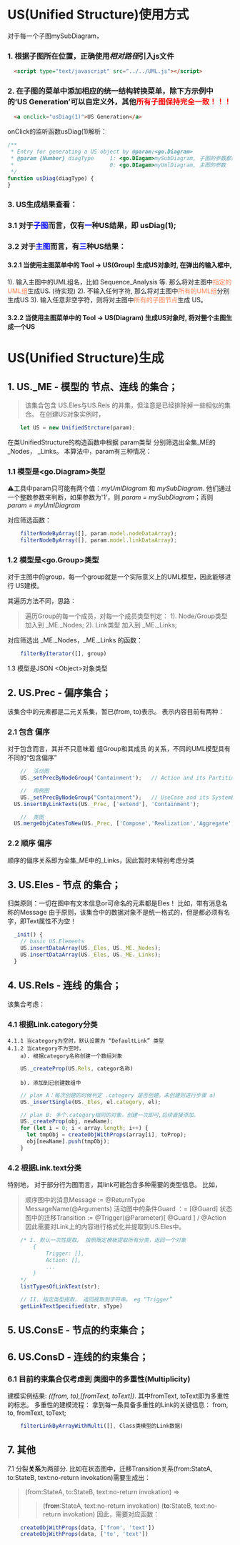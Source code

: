 # US(Unified Structure)使用方式
对于每一个子图mySubDiagram， 
### 1. 根据子图所在位置，正确使用<em>相对路径</em>引入js文件
```html
  <script type="text/javascript" src="../../UML.js"></script>
```
### 2. 在子图的菜单中添加相应的统一结构转换菜单，除下方示例中的‘US Generation’可以自定义外，其他<font color="red">所有子图保持完全一致！！！</font>
```html
  <a onclick="usDiag(1)">US Generation</a>
```
onClick的监听函数usDiag(1)解析：
```javascript
/**
 * Entry for generating a US object by @param:<go.Diagram>
 * @param {Number} diagType     1: <go.DIagam>mySubDiagram, 子图的参数都是这个；
 *                              0: <go.DIagam>myUmlDiagram, 主图的参数 
 */
function usDiag(diagType) {
}
```
### 3. US生成结果查看：
### 3.1 对于<font color="blue">子图</font>而言，仅有<font color="blue">一</font>种US结果，即 usDiag(1);

### 3.2 对于<font color="blue">主图</font>而言，有<font color="blue">三</font>种US结果：
#### 3.2.1 当使用主图菜单中的 Tool -> US(Group) 生成US对象时, 在弹出的输入框中,
1). 输入主图中的UML组名，比如 Sequence_Analysis 等. 那么将对主图中<font color="coral">指定的UML组</font>生成US. (待实现)
2). 不输入任何字符, 那么将对主图中<font color="coral">所有的UML组</font>分别生成US
3). 输入任意非空字符，则将对主图中<font color="coral">所有的子图节点</font>生成 US。

#### 3.2.2 当使用主图菜单中的 Tool -> US(Diagram) 生成US对象时, 将对整个主图生成一个US



# US(Unified Structure)生成
## 1. US._ME - 模型的 **节点、连线** 的集合；
> 该集合包含 US.Eles与US.Rels 的并集，但注意是已经排除掉一些相似的集合。
在创建US对象实例时，
```javascript
	let US = new UnifiedStrcture(param);
```
在类UnifiedStructure的构造函数中根据 param类型 分别筛选出全集_ME的_Nodes， _Links。
本算法中，param有三种情况：
### 1.1 模型是\<go.Diagram\>类型
⚠工具中param只可能有两个值：*myUmlDiagram* 和 *mySubDiagram*. 
他们通过一个整数参数来判断，如果参数为'1'，则 <em>param = mySubDiagram</em>；否则 <em>param = myUmlDiagram</em>

对应筛选函数：
```javascript
	filterNodeByArray([], param.model.nodeDataArray);
	filterNodeByArray([], param.model.linkDataArray);
```

### 1.2 模型是\<go.Group\>类型
对于主图中的group，每一个group就是一个实际意义上的UML模型，因此能够进行 US建模。

其遍历方法不同，思路：
> 遍历Group的每一个成员，对每一个成员类型判定：
> 	1). Node/Group类型 加入到 _ME._Nodes;
> 	2). Link类型 加入到 _ME._Links;

对应筛选出 _ME._Nodes，_ME._Links 的函数：
```javascript
	filterByIterator([], group)
```

1.3 模型是JSON \<Object\>对象类型

## 2. US.Prec - 偏序集合；
该集合中的元素都是二元关系集，暂已(from, to)表示。
表示内容目前有两种： 
### 2.1 包含 偏序
对于包含而言，其并不只意味着 组Group和其成员 的关系，不同的UML模型具有不同的“包含偏序”
```javascript
	//  活动图
	US._setPrecByNodeGroup('Containment');   // Action and its Partition etc.

	//  用例图
	US._setPrecByNodeGroup("Containment");   // UseCase and its SystemBorder
  US.insertByLinkTexts(US._Prec, ['extend'], 'Containment');

	//  类图
  US.mergeObjCatesToNew(US._Prec, ['Compose','Realization','Aggregate','Generalize'], 'Containment');
```

### 2.2 顺序 偏序
顺序的偏序关系即为全集_ME中的_Links，因此暂时未特别考虑分类

## 3. US.Eles - 节点 的集合；
归类原则：一切在图中有文本信息or可命名的元素都是Eles！
比如，带有消息名称的Message
由于原则，该集合中的数据对象不是统一格式的，但是都必须有名字，即Text属性不为空！
```javascript
  _init() {
  	// basic US.Elements
    US.insertDataArray(US._Eles, US._ME._Nodes);
    US.insertDataArray(US._Eles, US._ME._Links);
  }
```

## 4. US.Rels - 连线 的集合；
该集合考虑：
### 4.1 根据Link.category分类
	4.1.1 当category为空时，默认设置为 “DefaultLink” 类型
	4.1.2 当category不为空时，
		a). 根据category名称创建一个数组对象
```javascript
	US._createProp(US.Rels, categor名称)
```

		b). 添加到已创建数组中
```javascript
	// plan A：每次创建的时候判定 .category 是否创建。未创建则进行步骤 a)
	US._insertSingle(US._Eles, el.category, el);

	// plan B: 多个.category相同的对象，创建一次即可,后续直接添加.
    US._createProp(obj, newName);
    for (let i = 0; i < array.length; i++) {
      let tmpObj = createObjWithProps(array[i], toProp);
      obj[newName].push(tmpObj);
    }
```

### 4.2 根据Link.text分类
特别地， 对于部分行为图而言，其link可能包含多种需要的类型信息。
比如，
> 顺序图中的消息Message := @ReturnType MessageName(@Arguments)
> 活动图中的条件Guard ：= [@Guard]
> 状态图中的迁移Transition := @Trigger(@Parameter)[ @Guard ] / @Action
因此需要对Link上的内容进行格式化并提取到US.Eles中。
```javascript
	/* I. 默认一次性提取。 按照既定模板提取所有分类，返回一个对象
		{
			Trigger: [],
			Action: [],
			...
		}
	*/
	listTypesOfLinkText(str);

	// II. 指定类型提取， 返回提取到字符串。 eg “Trigger”
	getLinkTextSpecified(str, sType)
```
## 5. US.ConsE - **节点的约束**集合；

## 6. US.ConsD - **连线的约束**集合；
### 6.1 目前约束集合仅考虑到 类图中的多重性(Multiplicity)
建模实例结果: <em>((from, to),[fromText, toText])</em>. 其中fromText, toText即为多重性的标志。
多重性的建模流程：
拿到每一条具备多重性的Link的关键信息： from, to, fromText, toText;
```javascript
	filterLinkByArrayWithMulti([], Class类模型的Link数据)
```

## 7. 其他
7.1 分裂**关系**为两部分. 
比如在状态图中，迁移Transition关系(from:StateA, to:StateB, text:no-return invokation)需要生成出：
> (from:StateA, to:StateB, text:no-return invokation) =>
> >	(**from**:StateA,	text:no-return invokation)
> >	(**to**:StateB, 	text:no-return invokation)
因此，需要对应函数：
```javascript
	createObjWithProps(data, ['from', 'text'])
	createObjWithProps(data, ['to', 'text'])
```

